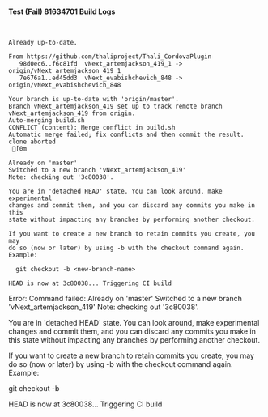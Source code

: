 #### Test (Fail) 81634701 Build Logs


```


```

```
Already up-to-date.

From https://github.com/thaliproject/Thali_CordovaPlugin
   98d0ec6..f6c81fd  vNext_artemjackson_419_1 -> origin/vNext_artemjackson_419_1
   7e676a1..ed45dd3  vNext_evabishchevich_848 -> origin/vNext_evabishchevich_848

```

```
Your branch is up-to-date with 'origin/master'.
Branch vNext_artemjackson_419 set up to track remote branch vNext_artemjackson_419 from origin.
Auto-merging build.sh
CONFLICT (content): Merge conflict in build.sh
Automatic merge failed; fix conflicts and then commit the result.
clone aborted
 [0m

Already on 'master'
Switched to a new branch 'vNext_artemjackson_419'
Note: checking out '3c80038'.

You are in 'detached HEAD' state. You can look around, make experimental
changes and commit them, and you can discard any commits you make in this
state without impacting any branches by performing another checkout.

If you want to create a new branch to retain commits you create, you may
do so (now or later) by using -b with the checkout command again. Example:

  git checkout -b <new-branch-name>

HEAD is now at 3c80038... Triggering CI build

```

Error: Command failed: Already on 'master'
Switched to a new branch 'vNext_artemjackson_419'
Note: checking out '3c80038'.

You are in 'detached HEAD' state. You can look around, make experimental
changes and commit them, and you can discard any commits you make in this
state without impacting any branches by performing another checkout.

If you want to create a new branch to retain commits you create, you may
do so (now or later) by using -b with the checkout command again. Example:

  git checkout -b <new-branch-name>

HEAD is now at 3c80038... Triggering CI build
